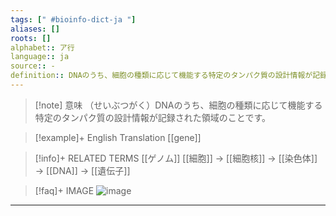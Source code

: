 ```yaml
---
tags: [" #bioinfo-dict-ja "]
aliases: []
roots: []
alphabet:: ア行
language:: ja
source:: -
definition:: DNAのうち、細胞の種類に応じて機能する特定のタンパク質の設計情報が記録された領域のことです。
---
```

>[!note] 意味
>（せいぶつがく）DNAのうち、細胞の種類に応じて機能する特定のタンパク質の設計情報が記録された領域のことです。
>

>[!example]+ English Translation 
[[gene]] 

>[!info]+ RELATED TERMS
> [[ゲノム]]
> [[細胞]] → [[細胞核]] → [[染色体]] → [[DNA]] → [[遺伝子]]

>[!faq]+ IMAGE
> ![image](cell-to-gene.jpg)

---